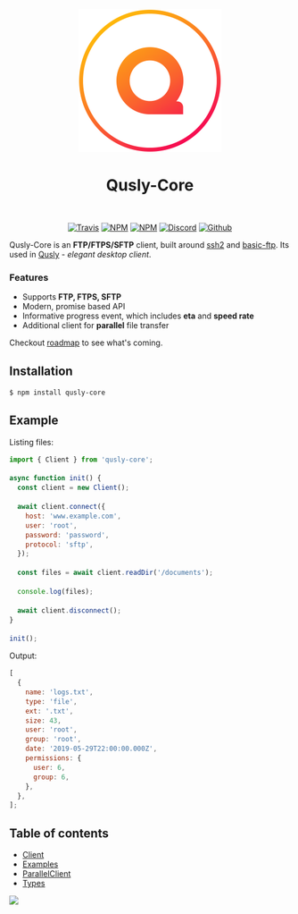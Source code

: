 <div align="center">
  <img src="static/logo.png" width="256">

  <h1>Qusly-Core</h1>

  <br />

[![Travis](https://img.shields.io/travis/qusly/qusly-core.svg?style=flat-square)](https://travis-ci.org/qusly/qusly-core)
[![NPM](https://img.shields.io/npm/v/qusly-core.svg?style=flat-square)](https://www.npmjs.com/package/qusly-core)
[![NPM](https://img.shields.io/npm/dm/qusly-core?style=flat-square)](https://www.npmjs.com/package/qusly-core)
[![Discord](https://discordapp.com/api/guilds/307605794680209409/widget.png?style=shield)](https://discord.gg/P7Vn4VX)
[![Github](https://img.shields.io/github/followers/xnerhu.svg?style=social&label=Follow)](https://github.com/xnerhu)

</div>

Qusly-Core is an **FTP/FTPS/SFTP** client, built around [ssh2](https://github.com/mscdex/ssh2) and [basic-ftp](https://github.com/patrickjuchli/basic-ftp). Its used in [Qusly](https://www.github.com/qusly/qusly) - _elegant desktop client_.

### Features

- Supports **FTP, FTPS, SFTP**
- Modern, promise based API
- Informative progress event, which includes **eta** and **speed rate**
- Additional client for **parallel** file transfer

Checkout [roadmap](https://github.com/qusly/qusly-core/projects/) to see what's coming.

## Installation

```bash
$ npm install qusly-core
```

## Example

Listing files:

```js
import { Client } from 'qusly-core';

async function init() {
  const client = new Client();

  await client.connect({
    host: 'www.example.com',
    user: 'root',
    password: 'password',
    protocol: 'sftp',
  });

  const files = await client.readDir('/documents');

  console.log(files);

  await client.disconnect();
}

init();
```

Output:

```js
[
  {
    name: 'logs.txt',
    type: 'file',
    ext: '.txt',
    size: 43,
    user: 'root',
    group: 'root',
    date: '2019-05-29T22:00:00.000Z',
    permissions: {
      user: 6,
      group: 6,
    },
  },
];
```

## Table of contents

- [Client](#)
- [Examples](#)
- [ParallelClient](#)
- [Types](#)

<a href="https://www.patreon.com/bePatron?u=21429620">
  <img src="https://c5.patreon.com/external/logo/become_a_patron_button@2x.png" width="160">
</a>
